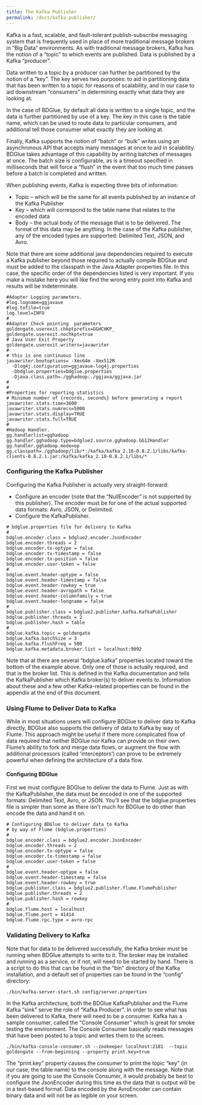 ```yaml
---
title: The Kafka Publisher
permalink: /docs/kafka-publisher/
---
```

Kafka is a fast, scalable, and fault-tolerant publish-subscribe messaging system that is frequently used in place of more traditional message brokers in “Big Data” environments. As with traditional message brokers, Kafka has the notion of a “topic” to which events are published. Data is published by a Kafka “producer”. 

Data written to a topic by a producer can further be partitioned by the notion of a “key”. The key serves two purposes: to aid in partitioning data that has been written to a topic for reasons of scalability, and in our case to aid downstream “consumers” in determining exactly what data they are looking at.

In the case of BDGlue, by default all data is written to a single topic, and the data is further partitioned by use of a key. The key in this case is the table name, which can be used to route data to particular consumers, and additional tell those consumer what exactly they are looking at.

Finally, Kafka supports the notion of “batch” or “bulk” writes using an asynchronous API that accepts many messages at once to aid in scalability. BDGlue takes advantage of this capability by writing batches of messages at once. The batch size is configurable, as is a timeout specified in milliseconds that will force a “flush” in the event that too much time passes before a batch is completed and written.

When publishing events, Kafka is expecting three bits of information: 

* Topic – which will be the same for all events published by an instance of the Kafka Publisher
* Key – which will correspond to the table name that relates to the encoded data
* Body – the actual body of the message that is to be delivered. The format of this data may be anything. In the case of the Kafka publisher, any of the encoded types are supported: Delimited Text, JSON, and Avro.

Note that there are some additional java dependencies required to execute a Kafka publisher beyond those required to actually compile BDGlue and must be added to the classpath in the Java Adapter properties file. In this case, the specific order of the dependencies listed is very important. If you make a mistake here you will like find the wrong entry point into Kafka and results will be indeterminate.

```
#Adapter Logging parameters. 
#log.logname=ggjavaue
#log.tofile=true
log.level=INFO
#
#Adapter Check pointing  parameters
goldengate.userexit.chkptprefix=GGHCHKP_
goldengate.userexit.nochkpt=true
# Java User Exit Property
goldengate.userexit.writers=javawriter
#
# this is one continuous line
javawriter.bootoptions= -Xms64m -Xmx512M 
  -Dlog4j.configuration=ggjavaue-log4j.properties 
  -Dbdglue.properties=bdglue.properties 
  -Djava.class.path=./gghadoop:./ggjava/ggjava.jar
#
#
#Properties for reporting statistics
# Minimum number of {records, seconds} before generating a report
javawriter.stats.time=3600
javawriter.stats.numrecs=5000
javawriter.stats.display=TRUE
javawriter.stats.full=TRUE
#
#Hadoop Handler.  
gg.handlerlist=gghadoop
gg.handler.gghadoop.type=bdglue2.source.gghadoop.GG12Handler
gg.handler.gghadoop.mode=op
gg.classpath=./gghadoop/lib/*:/kafka/kafka_2.10-0.8.2.1/libs/kafka-clients-0.8.2.1.jar:/kafka/kafka_2.10-0.8.2.1/libs/*
```

### Configuring the Kafka Publisher
Configuring the Kafka Publisher is actually very straight-forward:

* Configure an encoder (note that the “NullEncoder” is not supported by this publisher). The encoder must be for one of the actual supported data formats: Avro, JSON, or Delimited.
* Configure the KafkaPublisher.

```
# bdglue.properties file for delivery to Kafka
#
bdglue.encoder.class = bdglue2.encoder.JsonEncoder
bdglue.encoder.threads = 2
bdglue.encoder.tx-optype = false
bdglue.encoder.tx-timestamp = false
bdglue.encoder.tx-position = false
bdglue.encoder.user-token = false
#
bdglue.event.header-optype = false
bdglue.event.header-timestamp = false
bdglue.event.header-rowkey = true
bdglue.event.header-avropath = false
bdglue.event.header-columnfamily = true
bdglue.event.header-longname = false
#
bdglue.publisher.class = bdglue2.publisher.kafka.KafkaPublisher
bdglue.publisher.threads = 2
bdglue.publisher.hash = table
#
bdglue.kafka.topic = goldengate
bdglue.kafka.batchSize = 3
bdglue.kafka.flushFreq = 500
bdglue.kafka.metadata.broker.list = localhost:9092
```

Note that at there are several “bdglue.kafka” properties located toward the bottom of the example above. Only one of those is actually required, and that is the broker list. This is defined in the Kafka documentation and tells the KafkaPublisher which Kafka broker(s) to deliver events to. Information about these and a few other Kafka-related properties can be found in the appendix at the end of this document.

### Using Flume to Deliver Data to Kafka

While in most situations users will configure BDGlue to deliver data to Kafka directly, BDGlue also supports the delivery of data to Kafka by way of Flume. This approach might be useful if there more complicated flow of data required that neither BDGlue nor Kafka can provide on their own. Flume’s ability to fork and merge data flows, or augment the flow with additional processors (called ‘interceptors’) can prove to be extremely powerful when defining the architecture of a data flow.

#### Configuring BDGlue

First we must configure BDGlue to deliver the data to Flume. Just as with the KafkaPublisher, the data must be encoded in one of the supported formats: Delimited Text, Avro, or JSON. You’ll see that the bdglue.properties file is simpler than some as there isn’t much for BDGlue to do other than encode the data and hand it on.

```
# Configuring BDGlue to deliver data to Kafka 
# by way of Flume (bdglue.properties)
#
bdglue.encoder.class = bdglue2.encoder.JsonEncoder
bdglue.encoder.threads = 2
bdglue.encoder.tx-optype = false
bdglue.encoder.tx-timestamp = false
bdglue.encoder.user-token = false
#
bdglue.event.header-optype = false
bdglue.event.header-timestamp = false
bdglue.event.header-rowkey = true
bdglue.publisher.class = bdglue2.publisher.flume.FlumePublisher
bdglue.publisher.threads = 2
bdglue.publisher.hash = rowkey
#
bdglue.flume.host = localhost
bdglue.flume.port = 41414
bdglue.flume.rpc.type = avro-rpc
```

### Validating Delivery to Kafka
Note that for data to be delivered successfully, the Kafka broker must be running when BDGlue attempts to write to it. The broker may be installed and running as a service, or if not, will need to be started by hand. There is a script to do this that can be found in the “bin” directory of the Kafka installation, and a default set of properties can be found in the “config” directory:

```
./bin/kafka-server-start.sh config/server.properties
```

In the Kafka architecture, both the BDGlue KafkaPublisher and the Flume Kafka “sink” serve the role of “Kafka Producer”. In order to see what has been delivered to Kafka, there will need to be a consumer. Kafka has a sample consumer, called the “Console Consumer” which is great for smoke testing the environment. The Console Consumer basically reads messages that have been posted to a topic and writes them to the screen. 

```
./bin/kafka-console-consumer.sh --zookeeper localhost:2181  --topic goldengate --from-beginning --property print.key=true
```

The “print.key” property causes the consumer to print the topic “key” (in our case, the table name) to the console along with the message. Note that if you are going to use the Console Consumer, it would probably be best to configure the JsonEncoder during this time as the data that is output will be in a text-based format.  Data encoded by the AvroEncoder can contain binary data and will not be as legible on your screen.



